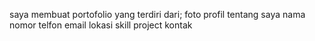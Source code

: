 saya membuat portofolio yang terdiri dari;
foto profil
tentang saya
nama
nomor telfon
email
lokasi
skill
project
kontak
